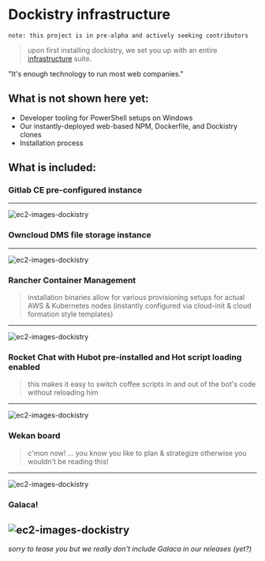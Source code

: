 # Dockistry infrastructure

`note: this project is in pre-alpha and actively seeking contributors`

> upon first installing dockistry, we set you up with an entire [infrastructure](https://github.com/forktheweb/dockistry/blob/master/docs-why.use.this.md) suite.  

"It's enough technology to run most web companies."

## What is not shown here yet:

- Developer tooling for PowerShell setups on Windows 
- Our instantly-deployed web-based NPM, Dockerfile, and Dockistry clones 
- Installation process

## What is included:

### Gitlab CE pre-configured instance
--------
![ec2-images-dockistry](http://pterops.com.s3.amazonaws.com/screen-dockistry/dockistry-gitlab-ce.gif)

### Owncloud DMS file storage instance
--------
![ec2-images-dockistry](http://pterops.com.s3.amazonaws.com/screen-dockistry/dockistry-owncloud.gif)

### Rancher Container Management

> installation binaries allow for various provisioning setups for actual AWS & Kubernetes nodes (instantly configured via cloud-init & cloud formation style templates)

--------
![ec2-images-dockistry](http://pterops.com.s3.amazonaws.com/screen-dockistry/dockistry-rancher.gif)

### Rocket Chat with Hubot pre-installed and Hot script loading enabled
> this makes it easy to switch coffee scripts in and out of the bot's code without reloading him

--------
![ec2-images-dockistry](http://pterops.com.s3.amazonaws.com/screen-dockistry/dockistry-rocket.gif)

### Wekan board 
> c'mon now! ... you know you like to plan & strategize otherwise you wouldn't be reading this!

--------
![ec2-images-dockistry](http://pterops.com.s3.amazonaws.com/screen-dockistry/dockistry-wekan.gif)


### Galaca!
![ec2-images-dockistry](http://pterops.com.s3.amazonaws.com/screen-dockistry/galaca.gif)
--------
*sorry to tease you but we really don't include Galaca in our releases (yet?)*
